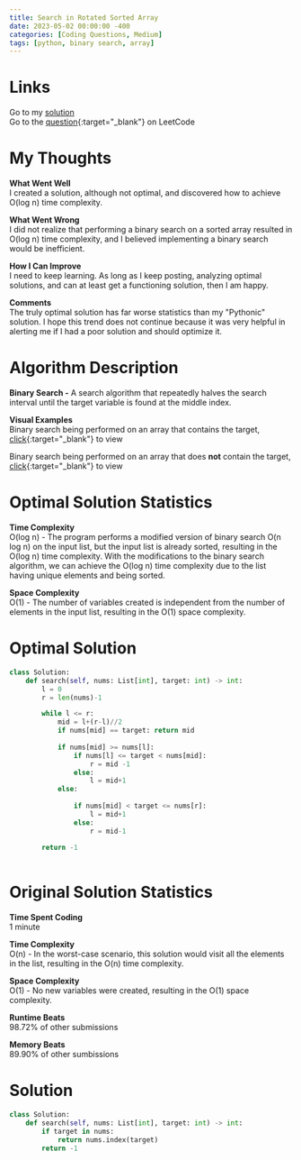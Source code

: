 ```yaml
---
title: Search in Rotated Sorted Array
date: 2023-05-02 00:00:00 -400
categories: [Coding Questions, Medium]
tags: [python, binary search, array]
---
```


# Links  

Go to my [solution](#optimal-solution)  
Go to the [question](https://leetcode.com/problems/search-in-rotated-sorted-array/){:target="_blank"} on LeetCode  

# My Thoughts  

**What Went Well**  
I created a solution, although not optimal, and discovered how to achieve O(log n) time complexity.

**What Went Wrong**  
I did not realize that performing a binary search on a sorted array resulted in O(log n) time complexity, and I believed implementing a binary search would be inefficient.

**How I Can Improve**  
I need to keep learning. As long as I keep posting, analyzing optimal solutions, and can at least get a functioning solution, then I am happy.

**Comments**  
The truly optimal solution has far worse statistics than my "Pythonic" solution. 
I hope this trend does not continue because it was very helpful in alerting me if I had a poor solution and should optimize it.

# Algorithm Description

**Binary Search -** A search algorithm that repeatedly halves the search interval until the target variable is found at the middle index.  

**Visual Examples**  
Binary search being performed on an array that contains the target, [click](https://ds1-iiith.vlabs.ac.in/exp/unsorted-arrays/binary-search/images/binary_search_stepwise.png){:target="_blank"} to view   

Binary search being performed on an array that does **not** contain the target, [click](https://storage.googleapis.com/algodailyrandomassets/tutorials-optimized/binarySearch1.png){:target="_blank"} to view 

# Optimal Solution Statistics  

**Time Complexity**  
O(log n) - The program performs a modified version of binary search O(n log n) on the input list, but the input list is already sorted, resulting in the O(log n) time complexity. 
With the modifications to the binary search algorithm, we can achieve the O(log n) time complexity due to the list having unique elements and being sorted.

**Space Complexity**  
O(1) - The number of variables created is independent from the number of elements in the input list, resulting in the O(1) space complexity.

# Optimal Solution  

```python
class Solution:
    def search(self, nums: List[int], target: int) -> int:
        l = 0
        r = len(nums)-1

        while l <= r:
            mid = l+(r-l)//2
            if nums[mid] == target: return mid
            
            if nums[mid] >= nums[l]:
                if nums[l] <= target < nums[mid]:
                    r = mid -1
                else:
                    l = mid+1
            else:
                
                if nums[mid] < target <= nums[r]:
                    l = mid+1
                else:
                    r = mid-1                    
                     
        return -1
    
```

# Original Solution Statistics  

**Time Spent Coding**  
1 minute

**Time Complexity**  
O(n) - In the worst-case scenario, this solution would visit all the elements in the list, resulting in the O(n) time complexity.

**Space Complexity**  
O(1) - No new variables were created, resulting in the O(1) space complexity.

**Runtime Beats**  
98.72% of other submissions  

**Memory Beats**  
89.90% of other sumbissions  

# Solution  

```python
class Solution:
    def search(self, nums: List[int], target: int) -> int:
        if target in nums:
            return nums.index(target)
        return -1
```